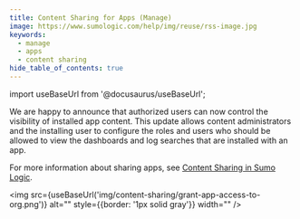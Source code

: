 ```yaml
---
title: Content Sharing for Apps (Manage)
image: https://www.sumologic.com/help/img/reuse/rss-image.jpg
keywords:
  - manage
  - apps
  - content sharing
hide_table_of_contents: true    
---
```


import useBaseUrl from '@docusaurus/useBaseUrl';

We are happy to announce that authorized users can now control the visibility of  installed app content. This update allows content administrators and the installing user to configure the roles and users who should be allowed to view the dashboards and log searches that are installed with an app.

For more information about sharing apps, see [Content Sharing in Sumo Logic](/docs/manage/content-sharing/).

<img src={useBaseUrl('img/content-sharing/grant-app-access-to-org.png')} alt="<your image description>" style={{border: '1px solid gray'}} width="<insert-pixel-number>" />
